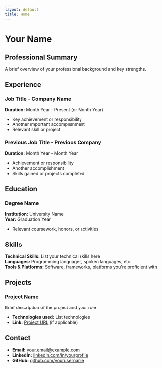 ```yaml
---
layout: default
title: Home
---
```


# Your Name

## Professional Summary
A brief overview of your professional background and key strengths.

## Experience

### Job Title - Company Name
**Duration:** Month Year - Present (or Month Year)
- Key achievement or responsibility
- Another important accomplishment
- Relevant skill or project

### Previous Job Title - Previous Company
**Duration:** Month Year - Month Year  
- Achievement or responsibility
- Another accomplishment
- Skills gained or projects completed

## Education

### Degree Name
**Institution:** University Name  
**Year:** Graduation Year
- Relevant coursework, honors, or activities

## Skills

**Technical Skills:** List your technical skills here  
**Languages:** Programming languages, spoken languages, etc.  
**Tools & Platforms:** Software, frameworks, platforms you're proficient with

## Projects

### Project Name
Brief description of the project and your role
- **Technologies used:** List technologies
- **Link:** [Project URL](https://your-project-link.com) (if applicable)

## Contact

- **Email:** your.email@example.com
- **LinkedIn:** [linkedin.com/in/yourprofile](https://linkedin.com/in/yourprofile)
- **GitHub:** [github.com/yourusername](https://github.com/yourusername) 